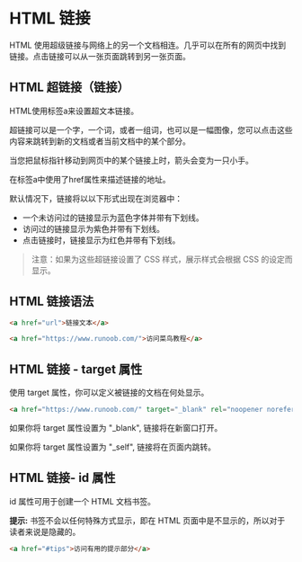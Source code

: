 # HTML 链接

HTML 使用超级链接与网络上的另一个文档相连。几乎可以在所有的网页中找到链接。点击链接可以从一张页面跳转到另一张页面。



## HTML 超链接（链接）

HTML使用标签a来设置超文本链接。

超链接可以是一个字，一个词，或者一组词，也可以是一幅图像，您可以点击这些内容来跳转到新的文档或者当前文档中的某个部分。

当您把鼠标指针移动到网页中的某个链接上时，箭头会变为一只小手。

在标签a中使用了href属性来描述链接的地址。

默认情况下，链接将以以下形式出现在浏览器中：

- 一个未访问过的链接显示为蓝色字体并带有下划线。
- 访问过的链接显示为紫色并带有下划线。
- 点击链接时，链接显示为红色并带有下划线。

> 注意：如果为这些超链接设置了 CSS 样式，展示样式会根据 CSS 的设定而显示。



## HTML 链接语法

```html
<a href="url">链接文本</a>
```

```html
<a href="https://www.runoob.com/">访问菜鸟教程</a>
```



## HTML 链接 - target 属性

使用 target 属性，你可以定义被链接的文档在何处显示。

```html
<a href="https://www.runoob.com/" target="_blank" rel="noopener noreferrer">访问菜鸟教程!</a>
```

如果你将 target 属性设置为 "_blank", 链接将在新窗口打开。

如果你将 target 属性设置为 "_self", 链接将在页面内跳转。



## HTML 链接- id 属性

id 属性可用于创建一个 HTML 文档书签。

**提示:** 书签不会以任何特殊方式显示，即在 HTML 页面中是不显示的，所以对于读者来说是隐藏的。

```html
<a href="#tips">访问有用的提示部分</a>
```
